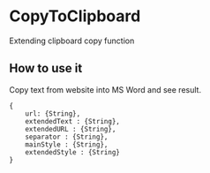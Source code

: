 # CopyToClipboard

Extending clipboard copy function

## How to use it
Copy text from website into MS Word and see result.

````
{
    url: {String},
    extendedText : {String},
    extendedURL : {String},
    separator : {String},
    mainStyle : {String},
    extendedStyle : {String}
}
````
